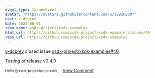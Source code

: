 ```yaml
---
event_type: IssuesEvent
avatar: "https://avatars.githubusercontent.com/u/12926030?"
user: v-dobrev
date: 2023-06-01
repo_name: xsdk-project/xsdk-examples
html_url: https://github.com/xsdk-project/xsdk-examples/issues/40
repo_url: https://github.com/xsdk-project/xsdk-examples
---
```


<a href='https://github.com/v-dobrev' target='_blank'>v-dobrev</a> closed issue <a href='https://github.com/xsdk-project/xsdk-examples/issues/40' target='_blank'>xsdk-project/xsdk-examples#40</a>.

<p>Testing of release v0.4.0</p><small>Hello @xsdk-project/ecp-xsdk,...</small><a href='https://github.com/xsdk-project/xsdk-examples/issues/40' target='_blank'>View Comment</a>